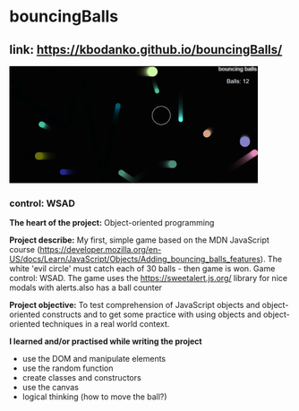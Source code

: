# bouncingBalls

## link: https://kbodanko.github.io/bouncingBalls/


![game screen](https://github.com/kbodanko/bouncingBalls/blob/master/ScreenshotBouncing%20balls.png)


### control: WSAD

**The heart of the project:**
Object-oriented programming

**Project describe:**
My first, simple game based on the MDN JavaScript course (https://developer.mozilla.org/en-US/docs/Learn/JavaScript/Objects/Adding_bouncing_balls_features). The white 'evil circle' must catch each of 30 balls - then game is won. Game control: WSAD. The game uses the https://sweetalert.js.org/ library for nice modals with alerts.also has a ball counter

**Project objective:**
To test comprehension of JavaScript objects and object-oriented constructs and  to get some practice with using objects and object-oriented techniques in a real world context.

**I learned and/or practised while writing the project**
- use the DOM and manipulate elements
- use the random function
- create classes and constructors
- use the canvas
- logical thinking (how to move the ball?)



